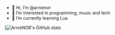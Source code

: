- 👋 Hi, I’m @arnienor
- 👀 I’m interested in programming, music and tech
- 🌱 I’m currently learning Lua

[![ArnieNOR's GitHub stats](https://github-readme-stats-sigma-five.vercel.app/api?username=arnienor&show_icons=true&bg_color=00000000&count_private=true&text_color=C9D1D9)

<!---
astrntmusic/astrntmusic is a ✨ special ✨ repository because its `README.md` (this file) appears on your GitHub profile.
You can click the Preview link to take a look at your changes.
--->
